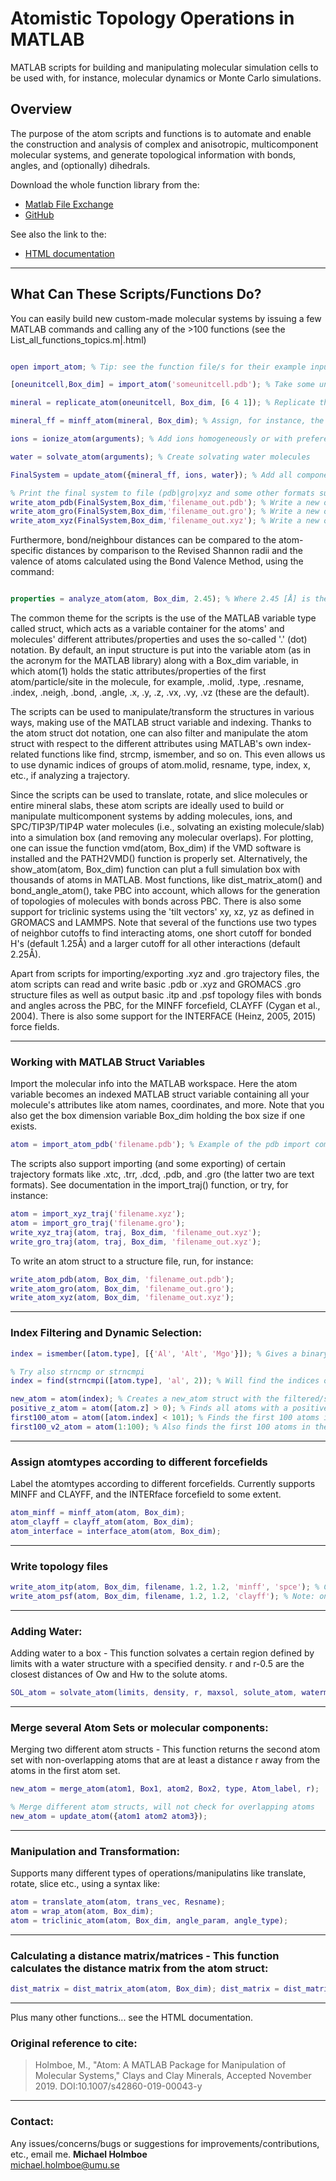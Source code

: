 
# Atomistic Topology Operations in MATLAB

MATLAB scripts for building and manipulating molecular simulation cells to be used with, for instance, molecular dynamics or Monte Carlo simulations.

## Overview
The purpose of the atom scripts and functions is to automate and enable the construction and analysis of complex and anisotropic, multicomponent molecular systems, and generate topological information with bonds, angles, and (optionally) dihedrals.

Download the whole function library from the:
- [Matlab File Exchange](https://se.mathworks.com/matlabcentral/fileexchange/59622-atom)
- [GitHub](https://github.com/mholmboe/atom)

See also the link to the:
- [HTML documentation](http://moleculargeo.chem.umu.se/wp-content/uploads/file-manager/atom/Documentation/)

---

## What Can These Scripts/Functions Do?

You can easily build new custom-made molecular systems by issuing a few MATLAB commands and calling any of the >100 functions (see the List_all_functions_topics.m|.html)

```matlab

open import_atom; % Tip: see the function file/s for their example input arguments

[oneunitcell,Box_dim] = import_atom('someunitcell.pdb'); % Take some unit cell for instance 

mineral = replicate_atom(oneunitcell, Box_dim, [6 4 1]); % Replicate the unit cell 6x4x1 times 

mineral_ff = minff_atom(mineral, Box_dim); % Assign, for instance, the atom names according to the MINFF or CLAYFF (INTERFACE may work) force fields 

ions = ionize_atom(arguments); % Add ions homogeneously or with preference to a surface 

water = solvate_atom(arguments); % Create solvating water molecules 

FinalSystem = update_atom({mineral_ff, ions, water}); % Add all components together 

% Print the final system to file (pdb|gro|xyz and some other formats supported)
write_atom_pdb(FinalSystem,Box_dim,'filename_out.pdb'); % Write a new output file
write_atom_gro(FinalSystem,Box_dim,'filename_out.gro'); % Write a new output file
write_atom_xyz(FinalSystem,Box_dim,'filename_out.xyz'); % Write a new output file

```

Furthermore, bond/neighbour distances can be compared to the atom-specific distances by comparison to the Revised Shannon radii and the valence of atoms calculated using the Bond Valence Method, using the command:

```matlab

properties = analyze_atom(atom, Box_dim, 2.45); % Where 2.45 [Å] is the maximum neighbor cutoff distance

```

The common theme for the scripts is the use of the MATLAB variable type called struct, which acts as a variable container for the atoms' and molecules' different attributes/properties and uses the so-called '.' (dot) notation. By default, an input structure is put into the variable atom (as in the acronym for the MATLAB library) along with a Box_dim variable, in which atom(1) holds the static attributes/properties of the first atom/particle/site in the molecule, for example, .molid, .type, .resname, .index, .neigh, .bond, .angle, .x, .y, .z, .vx, .vy, .vz (these are the default).

The scripts can be used to manipulate/transform the structures in various ways, making use of the MATLAB struct variable and indexing. Thanks to the atom struct dot notation, one can also filter and manipulate the atom struct with respect to the different attributes using MATLAB's own index-related functions like find, strcmp, ismember, and so on. This even allows us to use dynamic indices of groups of atom.molid, resname, type, index, x, etc., if analyzing a trajectory.

Since the scripts can be used to translate, rotate, and slice molecules or entire mineral slabs, these atom scripts are ideally used to build or manipulate multicomponent systems by adding molecules, ions, and SPC/TIP3P/TIP4P water molecules (i.e., solvating an existing molecule/slab) into a simulation box (and removing any molecular overlaps). For plotting, one can issue the function vmd(atom, Box_dim) if the VMD software is installed and the PATH2VMD() function is properly set. Alternatively, the show_atom(atom, Box_dim) function can plut a full simulation box with thousands of atoms in MATLAB. Most functions, like dist_matrix_atom() and bond_angle_atom(), take PBC into account, which allows for the generation of topologies of molecules with bonds across PBC. There is also some support for triclinic systems using the 'tilt vectors' xy, xz, yz as defined in GROMACS and LAMMPS. Note that several of the functions use two types of neighbor cutoffs to find interacting atoms, one short cutoff for bonded H's (default 1.25Å) and a larger cutoff for all other interactions (default 2.25Å).

Apart from scripts for importing/exporting .xyz and .gro trajectory files, the atom scripts can read and write basic .pdb or .xyz and GROMACS .gro structure files as well as output basic .itp and .psf topology files with bonds and angles across the PBC, for the MINFF forcefield, CLAYFF (Cygan et al., 2004). There is also some support for the  INTERFACE (Heinz, 2005, 2015) force fields.

---

### Working with MATLAB Struct Variables

Import the molecular info into the MATLAB workspace. Here the atom variable becomes an indexed MATLAB struct variable containing all your molecule's attributes like atom names, coordinates, and more. Note that you also get the box dimension variable Box_dim holding the box size if one exists.

```matlab
atom = import_atom_pdb('filename.pdb'); % Example of the pdb import command
```
The scripts also support importing (and some exporting) of certain trajectory formats like .xtc, .trr, .dcd, .pdb, and .gro (the latter two are text formats). See documentation in the import_traj() function, or try, for instance:

```matlab
atom = import_xyz_traj('filename.xyz'); 
atom = import_gro_traj('filename.gro'); 
write_xyz_traj(atom, traj, Box_dim, 'filename_out.xyz'); 
write_gro_traj(atom, traj, Box_dim, 'filename_out.xyz');
```

To write an atom struct to a structure file, run, for instance:

```matlab
write_atom_pdb(atom, Box_dim, 'filename_out.pdb'); 
write_atom_gro(atom, Box_dim, 'filename_out.gro'); 
write_atom_xyz(atom, Box_dim, 'filename_out.xyz');
```
---

### Index Filtering and Dynamic Selection:

```matlab
index = ismember([atom.type], [{'Al', 'Alt', 'Mgo'}]); % Gives a binary (1/0) logical array index = strcmp([atom.type], 'Al'); 

% Try also strncmp or strncmpi 
index = find(strncmpi([atom.type], 'al', 2)); % Will find the indices of 'Al', 'Alt' 

new_atom = atom(index); % Creates a new_atom struct with the filtered/selected atom types 
positive_z_atom = atom([atom.z] > 0); % Finds all atoms with a positive z-coordinate 
first100_atom = atom([atom.index] < 101); % Finds the first 100 atoms in the atom struct 
first100_v2_atom = atom(1:100); % Also finds the first 100 atoms in the atom struct
```
---

### Assign atomtypes according to different forcefields

Label the atomtypes according to different forcefields. Currently supports MINFF and CLAYFF, and the INTERface forcefield to some extent.

```matlab
atom_minff = minff_atom(atom, Box_dim); 
atom_clayff = clayff_atom(atom, Box_dim);
atom_interface = interface_atom(atom, Box_dim); 
```
---

### Write topology files
```matlab
write_atom_itp(atom, Box_dim, filename, 1.2, 1.2, 'minff', 'spce'); % GROMACS topology file, note only bonds and angles
write_atom_psf(atom, Box_dim, filename, 1.2, 1.2, 'clayff'); % Note: only bonds and angles 
```
---

### Adding Water:
Adding water to a box - This function solvates a certain region defined by limits with a water structure with a specified density. r and r-0.5 are the closest distances of Ow and Hw to the solute atoms.

```matlab
SOL_atom = solvate_atom(limits, density, r, maxsol, solute_atom, watermodel); % watermodel (optional) is SPC, TIP3P, TIP4P, TIP5P
```
---
### Merge several Atom Sets or molecular components:

Merging two different atom structs - This function returns the second atom set with non-overlapping atoms that are at least a distance r away from the atoms in the first atom set.

```matlab
new_atom = merge_atom(atom1, Box1, atom2, Box2, type, Atom_label, r);
```
```matlab
% Merge different atom structs, will not check for overlapping atoms
new_atom = update_atom({atom1 atom2 atom3});
```
---

### Manipulation and Transformation:
Supports many different types of operations/manipulatins like translate, rotate, slice etc., using a syntax like:

```matlab
atom = translate_atom(atom, trans_vec, Resname);
atom = wrap_atom(atom, Box_dim);
atom = triclinic_atom(atom, Box_dim, angle_param, angle_type); 
```

---
### Calculating a distance matrix/matrices - This function calculates the distance matrix from the atom struct:

```matlab
dist_matrix = dist_matrix_atom(atom, Box_dim); dist_matrix = dist_matrix_atom(atom1, atom2, Box_dim); % The same but for the distance matrix between particles in atom1 and atom2
```

---


Plus many other functions... see the HTML documentation.

### Original reference to cite:
> Holmboe, M., "Atom: A MATLAB Package for Manipulation of Molecular Systems," Clays and Clay Minerals, Accepted November 2019. DOI:10.1007/s42860-019-00043-y

---

### Contact:
Any issues/concerns/bugs or suggestions for improvements/contributions, etc., email me.
**Michael Holmboe**  
michael.holmboe@umu.se
